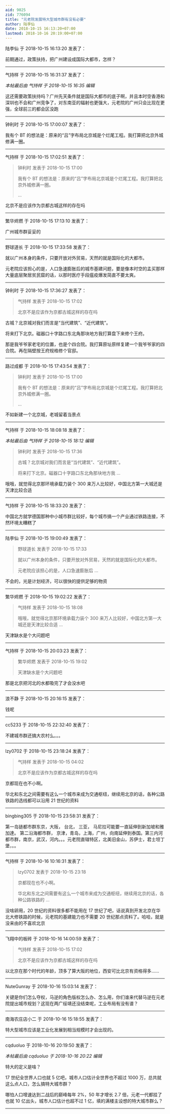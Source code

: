 ```yaml
---
aid: 9025
zid: 776094
title: "元老院发展特大型城市群有没有必要"
author: 陆李仙
date: 2018-10-15 16:13:20+07:00
lastmod: 2018-10-16 20:19:00+07:00
---
```


陆李仙 于 2018-10-15 16:13:20 发表了：

前期通过，政策扶持，把广州建设成国际大都市，怎样？

---

气持样 于 2018-10-15 16:31:37 发表了：

_本帖最后由 气持样 于 2018-10-15 16:35 编辑_

这还需要政策扶持吗？广州先天条件就是国际大都市的底子啊，并且本时空香港和深圳也不会和广州竞争了，对东南亚的辐射也更强大，元老院的广州只会比现在更强，全球前三的都会区没跑

---

钟利时 于 2018-10-15 17:00:07 发表了：

我有个 BT 的想法是：原来的“吕”字布局北京城是个烂尾工程。我打算把北京外城修满一圈。

---

气持样 于 2018-10-15 17:02:51 发表了：

> 钟利时 发表于 2018-10-15 17:00
>
> 我有个 BT 的想法是：原来的“吕”字布局北京城是个烂尾工程。我打算把北京外城修满一圈。
>
> ...

北京不是应该作为京都古城这样的存在吗

---

繁华烬燃 于 2018-10-15 17:13:10 发表了：

广州城市群妥妥的

---

野球道长 于 2018-10-15 17:33:58 发表了：

就以广州本身的条件，只要开放对外贸易，天然的就是国际化的大都市。

元老院应该担心的是，人口急速膨胀后的城市基建问题，要是像本时空的孟买那样大量底层聚居贫民窟的话，以那时医疗手段瘟疫爆发简直不要太爽。

---

钟利时 于 2018-10-15 17:36:27 发表了：

> 气持样 发表于 2018-10-15 17:02
>
> 北京不是应该作为京都古城这样的存在吗

古城？北京城对我们而言是“当代建筑”、“近代建筑”。

将来打下北京。磁器口十字路口东北角那块地方我打算盘下来修个王府。

那是我爷爷家老宅的位置，也是个四合院。我打算原址原样复建一个我爷爷家的四合院。再在隔壁按王府规格修个官邸。

---

路过成都 于 2018-10-15 17:43:54 发表了：

> 钟利时 发表于 2018-10-15 17:00
>
> 我有个 BT 的想法是：原来的“吕”字布局北京城是个烂尾工程。我打算把北京外城修满一圈。
>
> ...

不如新建一个北京城，老城留着当景点

---

气持样 于 2018-10-15 18:08:18 发表了：

_本帖最后由 气持样 于 2018-10-15 18:12 编辑_

> 钟利时 发表于 2018-10-15 17:36
>
> 古城？北京城对我们而言是“当代建筑”、“近代建筑”。
>
> 将来打下北京。磁器口十字路口东北角那块地方我 ...

哦哦，就觉得北京那环境承载力装个 300 来万人比较好，中国北方第一大城还是天津比较合适

---

气持样 于 2018-10-15 18:33:20 发表了：

中国北方就学德国那种中小城市群比较好，每个城市搞一个产业通过铁路连接，不然环境太糟糕了

---

陆李仙 于 2018-10-15 19:00:49 发表了：

> 野球道长 发表于 2018-10-15 17:33
>
> 就以广州本身的条件，只要开放对外贸易，天然的就是国际化的大都市。
>
> 元老院应该担心的是，人口急速膨胀后 ...

不会的，光是计划经济，可以很快的提供足够的物资

---

繁华烬燃 于 2018-10-15 19:02:22 发表了：

> 气持样 发表于 2018-10-15 18:08
>
> 哦哦，就觉得北京那环境承载力装个 300 来万人比较好，中国北方第一大城还是天津比较合适 ...

天津缺水是个大问题吧

---

气持样 于 2018-10-15 20:03:23 发表了：

> 繁华烬燃 发表于 2018-10-15 19:02
>
> 天津缺水是个大问题吧

那是北京把河北的水都吸完了才会没水吧

---

浪不静 于 2018-10-15 20:16:15 发表了：

钱呢

---

cc5233 于 2018-10-15 22:32:40 发表了：

不建城市群还搞大农村么。。。

---

lzy0702 于 2018-10-15 23:18:24 发表了：

> 气持样 发表于 2018-10-15 04:02
>
> 北京不是应该作为京都古城这样的存在吗

京都现在也不小啊。

华北和东北之间需要有这么一个城市来成为交通枢纽，继续用北京的话，各种公路铁路的选线都可以沿用 21 世纪的资料

---

bingbing305 于 2018-10-15 23:58:31 发表了：

第一岛链都市群东京，大阪， 台北， 三亚， 马尼拉可能要一直延伸到新加坡和雅加達。 第二沿海都市群， 京津，青岛，上海，广州，向南延伸到泰国。第三内河都市群，南京，武汉，河内。。。元老院直辖特区，北美旧金山，苏伊士，君士坦丁堡，。。

---

气持样 于 2018-10-16 10:16:31 发表了：

> lzy0702 发表于 2018-10-15 23:18
>
> 京都现在也不小啊。
>
> 华北和东北之间需要有这么一个城市来成为交通枢纽，继续用北京的话，各种公路铁路的 ...

没啥卵用，20 世纪的资料很多都不能用在 17 世纪了吧，话说真到开发北京在华北大修铁路的时候，元老院的基建能力也不需要 20 世纪那点资料了。哈哈，就是没来由的不喜欢北京

---

飞翔中的板砖 于 2018-10-16 14:00:59 发表了：

> 气持样 发表于 2018-10-15 17:02
>
> 北京不是应该作为京都古城这样的存在吗

以北京在那个时代的年龄，顶多了算大阪的地位，西安可比北京有资格得多……

---

NuteGunray 于 2018-10-16 15:03:14 发表了：

关键是你们怎么夺权，马逆的角色版权怎么办、怎么用，你们谁来代替马逆在元老院提出城市规划？这现在两广绥靖还没结束呢，工业布局有没有谱？

---

南海农庄店小二 于 2018-10-16 15:18:55 发表了：

特大型城市应该是工业化发展到相当规模时才会出现的。

---

cqduoluo 于 2018-10-16 20:19:50 发表了：

_本帖最后由 cqduoluo 于 2018-10-16 20:22 编辑_

特大的定义是啥？

17 世纪全世界人口也就 5 亿吧，城市人口估计全世界也不超过 1000 万，总共就这么点人口，怎么搞特大城市群？

哪怕人口增速达到二战后的巅峰每年 2%，50 年才增长 2.7 倍，元老一代都挂了也就 10 亿出头，城市人口估计也超不过 1 亿，填的满楼主设想的特大城市群么？

---
